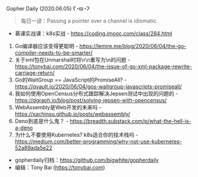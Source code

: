 Gopher Daily (2020.06.05) ʕ◔ϖ◔ʔ

>每日一谚：Passing a pointer over a channel is idiomatic.

* 慕课实战课：k8s实战 - https://coding.imooc.com/class/284.html

1. Go编译器应该变得更聪明 - https://lemire.me/blog/2020/06/04/the-go-compiler-needs-to-be-smarter/
2. 关于xml包在Unmarshal时将\r\n重写为\n的问题 - https://tonybai.com/2020/06/04/the-issue-of-go-xml-package-rewrite-carriage-return/
3. Go的WaitGroup == JavaScript的PromiseAll? - https://qvault.io/2020/06/04/gos-waitgroup-javascripts-promiseall/
4. 我如何使用OpenCensus分布式跟踪解决Jepsen测试中出现的问题的 - https://dgraph.io/blog/post/solving-jepsen-with-opencensus/
5. WebAssembly是Web开发的未来吗 - https://sachinsu.github.io/posts/webassembly/
6. Deno到底是什么鬼？ - https://breadth.substack.com/p/what-the-hell-is-a-deno
7. 为什么不要使用Kubernetes? k8s适合你的技术栈吗 - https://medium.com/better-programming/why-not-use-kubernetes-52a89ada5e22

* gopherdaily归档：https://github.com/bigwhite/gopherdaily
* 编辑：Tony Bai (https://tonybai.com)

